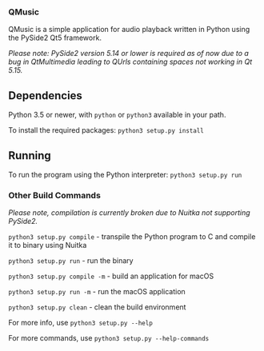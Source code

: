 ### QMusic

QMusic is a simple application for audio playback written in Python using the PySide2 Qt5 framework.

*Please note: PySide2 version 5.14 or lower is required as of now due to a bug in QtMultimedia leading to QUrls containing spaces not working in Qt 5.15.*

## Dependencies

Python 3.5 or newer, with `python` or `python3` available in your path.

To install the required packages: `python3 setup.py install`

## Running

To run the program using the Python interpreter: `python3 setup.py run`


### Other Build Commands

*Please note, compilation is currently broken due to Nuitka not supporting PySide2.*

`python3 setup.py compile` - transpile the Python program to C and compile it to binary using Nuitka

`python3 setup.py run` - run the binary

`python3 setup.py compile -m` - build an application for macOS

`python3 setup.py run -m` - run the macOS application

`python3 setup.py clean` - clean the build environment

For more info, use `python3 setup.py --help`

For more commands, use `python3 setup.py --help-commands`

